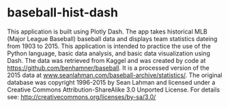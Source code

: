 # baseball-hist-dash
This application is built using Plotly Dash. The app takes historical MLB (Major League Baseball) baseball data and displays team statistics dateing from 1903 to 2015. This application is intended to practice the use of the Python language, basic data analysis, and basic data visualization using Dash. The data was retrieved from Kaggel and was created by code at https://github.com/benhamner/baseball. It is a processed version of the 2015 data at www.seanlahman.com/baseball-archive/statistics/. The original database was copyright 1996-2015 by Sean Lahman and licensed under a Creative Commons Attribution-ShareAlike 3.0 Unported License. For details see: http://creativecommons.org/licenses/by-sa/3.0/
